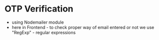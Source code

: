 # OTP Verification
- using Nodemailer module
- here in Frontend - to check proper way of email entered or not we use "RegExp" - regular expressions
